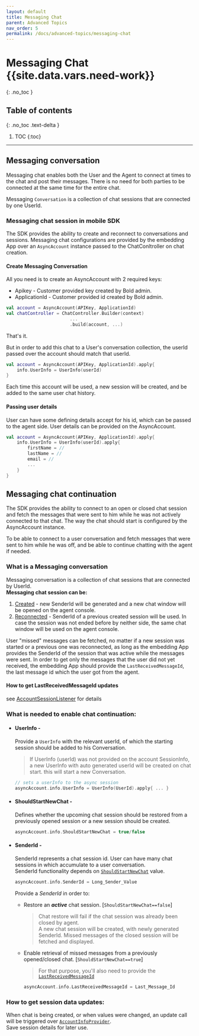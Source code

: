 ```yaml
---
layout: default
title: Messaging Chat
parent: Advanced Topics
nav_order: 5
permalink: /docs/advanced-topics/messaging-chat
---
```


# Messaging Chat {{site.data.vars.need-work}}
{: .no_toc }

## Table of contents
{: .no_toc .text-delta }

1. TOC
{:toc}

---

## Messaging conversation
Messaging chat enables both the User and the Agent to connect at times to the chat and post their messages. There is no need for both parties to be connected at the same time for the entire chat.   

Messaging `Conversation` is a collection of chat sessions that are connected by one UserId.    

### Messaging chat session in mobile SDK
The SDK provides the ability to create and reconnect to conversations and sessions.
Messaging chat configurations are provided by the embedding App over an `AsyncAccount` instance passed to the ChatConltroller on chat creation.

#### Create Messaging Conversation
All you need is to create an AsyncAccount with 2 required keys:
   - Apikey - Customer provided key created by Bold admin.
   - ApplicationId - Customer provided id created by Bold admin.
```kotlin
val account = AsyncAccount(APIKey, ApplicationId)
val chatController = ChatController.Builder(context) 
                        ...
                        .build(account, ...)
```
That's it. 

But in order to add this chat to a User's conversation collection, the userId passed over the account should match that userId.
```kotlin
val account = AsyncAccount(APIKey, ApplicationId).apply{
    info.UserInfo = UserInfo(userId)
}
```
Each time this account will be used, a new session will be created, and be added to the same user chat history.

#### Passing user details
User can have some defining details accept for his id, which can be passed to the agent side.
User details can be provided on the AsyncAccount.
```kotlin
val account = AsyncAccount(APIKey, ApplicationId).apply{
    info.UserInfo = UserInfo(userId).apply{
        firstName = //
        lastName = //
        email = //
        ...
    }
}
```

   
 
## Messaging chat continuation
The SDK provides the ability to connect to an open or closed chat session and fetch the messages that were sent to him while he was not actively connected to that chat.
The way the chat should start is configured by the AsyncAccount instance.   

To be able to connect to a user conversation and fetch messages that were sent to him while he was off, and be able to continue chatting with the agent if needed.

### What is a Messaging conversation
Messaging conversation is a collection of chat sessions that are connected by UserId.   
**Messaging chat session can be:**
1. <u>Created</u> - new SenderId will be generated and a new chat window will be opened on the agent console.
2. <u>Reconnected</u> - SenderId of a previous created session will be used. In case the session was not ended before by neither side, the same chat window will be used on the agent console.    
 
User "missed" messages can be fetched, no matter if a new session was started or a previous one was reconnected, as long as the embedding App provides the SenderId of the session that was active while the messages were sent.
In order to get only the messages that the user did not yet received, the embedding App should provide the `LastReceivedMessageId`, the last message id which the user got from the agent.

#### How to get LastReceivedMessageId updates 
see [AccountSessionListener](./android-AccountInfoProvider.md) for details

### What is needed to enable chat continuation: 
- #### UserInfo - 
  Provide a `UserInfo` with the relevant userId, of which the starting session should be added to his Conversation.
  > If UserInfo (userId) was not provided on the account SessionInfo, a new UserInfo with auto generated userId will be created on chat start. this will start a new Conversation. 
  ```kotlin
  // sets a userInfo to the async session
  asyncAccount.info.UserInfo = UserInfo(UserId).apply{ ... }
  ```

- #### ShouldStartNewChat -
  Defines whether the upcoming chat session should be restored from a previously opened session or a new session should be created.
  ```kotlin
  asyncAccount.info.ShouldStartNewChat = true/false
  ```

- #### SenderId - 
  SenderId represents a chat session id. User can have many chat sessions in which accumulate to a user conversation.   
  SenderId functionality depends on [`ShouldStartNewChat`](#shouldStartNewChat) value. 
  ```kotlin
  asyncAccount.info.SenderId = Long_Sender_Value
  ``` 
  Provide a _SenderId_ in order to:
   - Restore an **_active_** chat session. [`ShouldStartNewChat==false`]
     > Chat restore will fail if the chat session was already been closed by agent.    
     A new chat session will be created, with newly generated SenderId. Missed messages of the closed session will be fetched and displayed.
   - Enable retrieval of missed messages from a previously opened/closed chat. [`ShouldStartNewChat==true`]  
     >For that purpose, you'll also need to provide the [`LastReceivedMessageId`](#how-to-get-lastReceivedMessageId-updates) 

     ```kotlin
     asyncAccount.info.LastReceivedMessageId = Last_Message_Id
     ``` 
  
### How to get session data updates:

When chat is being created, or when values were changed, an update call will be triggered over [`AccountInfoProvider`](/android-AccountInfoProvider.md).   
Save session details for later use.

